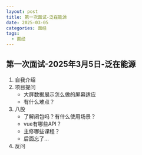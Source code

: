 ```yaml
---
layout: post
title: 第一次面试-泛在能源
date: 2025-03-05
categories: 面经
tags:
  - 面经
---
```


## 第一次面试-2025年3月5日-泛在能源

1. 自我介绍
2. 项目提问
   - 大屏数据展示怎么做的屏幕适应
   - 有什么难点？
3. 八股
   - 了解闭包吗？有什么使用场景？
   - vue有哪些API？
   - 主修哪些课程？
   - 后面忘了...
4. 反问
